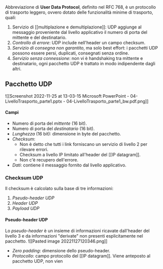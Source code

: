 Abbreviazione di __User Data Protocol__, definito nel RFC 768, è un protocollo di trasporto leggero, ovvero dotato delle funzionalità minime di trasporto, quali:
1. Servizio di [[multiplazione e demultiplazione]]: UDP aggiunge al messaggio proveniente dal livello applicativo il numero di porta del mittente e del destinatario.
2. _Controllo di errore_: UDP include nell'header un campo checksum.
3. _Servizio di consegna non garantito_, ma solo best effort: i pacchetti UDP possono essere persi, duplicati, consegnati senza ordine.
4. _Servizio senza connessione_: non vi è handshaking tra mittente e destinatario, ogni pacchetto UDP è trattato in modo indipendente dagli altri.

## Pacchetto UDP
![[Screenshot 2022-11-25 at 13-03-15 Microsoft PowerPoint - 04-LivelloTrasporto_parte1.pptx - 04-LivelloTrasporto_parte1_bw.pdf.png]]
#### Campi
- Numero di porta del _mittente_ (16 bit).
- Numero di porta del _destinatario_ (16 bit).
- _Lunghezza_ (16 bit): dimensione in byte del pacchetto.
- _Checksum_:
	- Non è detto che tutti i link forniscano un servizio di livello 2 per rilevare errori.
	- Checksum a livello IP limitato all'header del [[IP datagram]].
	- Non c'è recupero dell'errore.
- _Dati_: contiene il messaggio fornito dal livello applicativo.

### Checksum UDP
Il checksum è calcolato sulla base di tre informazioni:
1. _Pseudo-header UDP_
2. _Header UDP_
3. _Payload UDP_

#### Pseudo-header UDP
Lo _pseudo-header_ è un insieme di informazioni ricavate dall'header del livello 3 e da informazioni "derivate" non presenti esplicitamente nel pacchetto.
![[Pasted image 20221127120346.png]]
- _Zero padding_: dimensione dello pseudo-header.
- _Protocollo_: campo protocollo del [[IP datagram]].
Viene anteposto al pacchetto UDP, non vien 